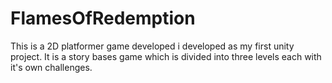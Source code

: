 # FlamesOfRedemption
This is a 2D platformer game developed i developed as my first unity project. It is a story bases game which is divided into three levels each with it's own challenges. 
